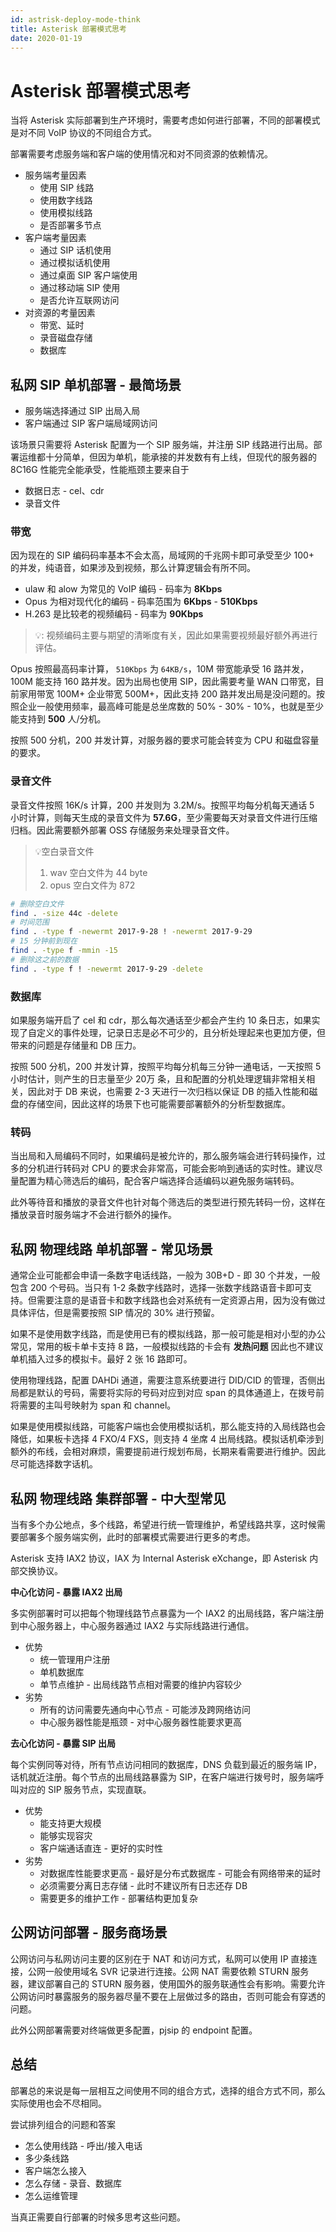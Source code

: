 ```yaml
---
id: astrisk-deploy-mode-think
title: Asterisk 部署模式思考
date: 2020-01-19
---
```


# Asterisk 部署模式思考

当将 Asterisk 实际部署到生产环境时，需要考虑如何进行部署，不同的部署模式是对不同 VoIP 协议的不同组合方式。

部署需要考虑服务端和客户端的使用情况和对不同资源的依赖情况。

* 服务端考量因素
  * 使用 SIP 线路
  * 使用数字线路
  * 使用模拟线路
  * 是否部署多节点
* 客户端考量因素
  * 通过 SIP 话机使用
  * 通过模拟话机使用
  * 通过桌面 SIP 客户端使用
  * 通过移动端 SIP 使用
  * 是否允许互联网访问
* 对资源的考量因素
  * 带宽、延时
  * 录音磁盘存储
  * 数据库

## 私网 SIP 单机部署 - 最简场景
* 服务端选择通过 SIP 出局入局
* 客户端通过 SIP 客户端局域网访问

该场景只需要将 Asterisk 配置为一个 SIP 服务端，并注册 SIP 线路进行出局。部署运维都十分简单，但因为单机，能承接的并发数有有上线，但现代的服务器的 8C16G 性能完全能承受，性能瓶颈主要来自于

* 数据日志 - cel、cdr
* 录音文件

### 带宽

因为现在的 SIP 编码码率基本不会太高，局域网的千兆网卡即可承受至少 100+ 的并发，纯语音，如果涉及到视频，那么计算逻辑会有所不同。

* ulaw 和 alow 为常见的 VoIP 编码 - 码率为 __8Kbps__
* Opus 为相对现代化的编码 - 码率范围为 __6Kbps__ - __510Kbps__
* H.263 是比较老的视频编码 - 码率为 __90Kbps__

> 💡: 视频编码主要与期望的清晰度有关，因此如果需要视频最好额外再进行评估。

Opus 按照最高码率计算， `510Kbps` 为 `64KB/s`，10M 带宽能承受 16 路并发，100M 能支持 160 路并发。因为出局也使用 SIP，因此需要考量 WAN 口带宽，目前家用带宽 100M+ 企业带宽 500M+，因此支持 200 路并发出局是没问题的。按照企业一般使用频率，最高峰可能是总坐席数的 50% - 30% - 10%，也就是至少能支持到 __500__ 人/分机。

按照 500 分机，200 并发计算，对服务器的要求可能会转变为 CPU 和磁盘容量的要求。

### 录音文件

录音文件按照 16K/s 计算，200 并发则为 3.2M/s。按照平均每分机每天通话 5 小时计算，则每天生成的录音文件为 __57.6G__，至少需要每天对录音文件进行压缩归档。因此需要额外部署 OSS 存储服务来处理录音文件。

> 💡空白录音文件
> 
> 1. wav 空白文件为 44 byte
> 2. opus 空白文件为 872

```bash
# 删除空白文件
find . -size 44c -delete
# 时间范围
find . -type f -newermt 2017-9-28 ! -newermt 2017-9-29
# 15 分钟前到现在
find . -type f -mmin -15
# 删除这之前的数据
find . -type f ! -newermt 2017-9-29 -delete
```

### 数据库

如果服务端开启了 cel 和 cdr，那么每次通话至少都会产生约 10 条日志，如果实现了自定义的事件处理，记录日志是必不可少的，且分析处理起来也更加方便，但带来的问题是存储量和 DB 压力。

按照 500 分机，200 并发计算，按照平均每分机每三分钟一通电话，一天按照 5 小时估计，则产生的日志量至少 20万 条，且和配置的分机处理逻辑非常相关相关，因此对于 DB 来说，也需要 2-3 天进行一次归档以保证 DB 的插入性能和磁盘的存储空间，因此这样的场景下也可能需要部署额外的分析型数据库。

### 转码
当出局和入局编码不同时，如果编码是被允许的，那么服务端会进行转码操作，过多的分机进行转码对 CPU 的要求会非常高，可能会影响到通话的实时性。建议尽量配置为精心筛选后的编码，配合客户端选择合适编码以避免服务端转码。

此外等待音和播放的录音文件也针对每个筛选后的类型进行预先转码一份，这样在播放录音时服务端才不会进行额外的操作。


## 私网 物理线路 单机部署 - 常见场景
通常企业可能都会申请一条数字电话线路，一般为 30B+D - 即 30 个并发，一般包含 200 个号码。当只有 1-2 条数字线路时，选择一张数字线路语音卡即可支持。但需要注意的是语音卡和数字线路也会对系统有一定资源占用，因为没有做过具体评估，但是需要按照 SIP 情况的 30% 进行预留。

如果不是使用数字线路，而是使用已有的模拟线路，那一般可能是相对小型的办公常见，常用的板卡单卡支持 8 路，一般模拟线路的卡会有 __发热问题__ 因此也不建议单机插入过多的模拟卡。最好 2 张 16 路即可。

使用物理线路，配置 DAHDi 通道，需要注意系统要进行 DID/CID 的管理，否侧出局都是默认的号码，需要将实际的号码对应到对应 span 的具体通道上，在拨号前将需要的主叫号映射为 span 和 channel。

如果是使用模拟线路，可能客户端也会使用模拟话机，那么能支持的入局线路也会降低，如果板卡选择 4 FXO/4 FXS，则支持 4 坐席 4 出局线路。模拟话机牵涉到额外的布线，会相对麻烦，需要提前进行规划布局，长期来看需要进行维护。因此尽可能选择数字话机。

## 私网 物理线路 集群部署 - 中大型常见
当有多个办公地点，多个线路，希望进行统一管理维护，希望线路共享，这时候需要部署多个服务端实例，此时的部署模式需要进行更多的考虑。

Asterisk 支持 IAX2 协议，IAX 为 Internal Asterisk eXchange，即 Asterisk 内部交换协议。

__中心化访问 - 暴露 IAX2 出局__

多实例部署时可以把每个物理线路节点暴露为一个 IAX2 的出局线路，客户端注册到中心服务器上，中心服务器通过 IAX2 与实际线路进行通信。

* 优势
  * 统一管理用户注册
  * 单机数据库
  * 单节点维护 - 出局线路节点相对需要的维护内容较少
* 劣势
  * 所有的访问需要先通向中心节点 - 可能涉及跨网络访问
  * 中心服务器性能是瓶颈 - 对中心服务器性能要求更高

__去心化访问 - 暴露 SIP 出局__

每个实例同等对待，所有节点访问相同的数据库，DNS 负载到最近的服务端 IP，话机就近注册。每个节点的出局线路暴露为 SIP，在客户端进行拨号时，服务端呼叫对应的 SIP 服务节点，实现直联。

* 优势
  * 能支持更大规模
  * 能够实现容灾
  * 客户端通话直连 - 更好的实时性
* 劣势
  * 对数据库性能要求更高 - 最好是分布式数据库 - 可能会有网络带来的延时
  * 必须需要分离日志存储 - 此时不建议所有日志还存 DB
  * 需要更多的维护工作 - 部署结构更加复杂

## 公网访问部署 - 服务商场景
公网访问与私网访问主要的区别在于 NAT 和访问方式，私网可以使用 IP 直接连接，公网一般使用域名 SVR 记录进行连接。公网 NAT 需要依赖 STURN 服务器，建议部署自己的 STURN 服务器，使用国外的服务联通性会有影响。需要允许公网访问时暴露服务的服务器尽量不要在上层做过多的路由，否则可能会有穿透的问题。

此外公网部署需要对终端做更多配置，pjsip 的 endpoint 配置。

## 总结

部署总的来说是每一层相互之间使用不同的组合方式，选择的组合方式不同，那么实际使用也会不尽相同。

尝试排列组合的问题和答案

* 怎么使用线路 - 呼出/接入电话
* 多少条线路
* 客户端怎么接入
* 怎么存储 - 录音、数据库
* 怎么运维管理

当真正需要自行部署的时候多思考这些问题。
